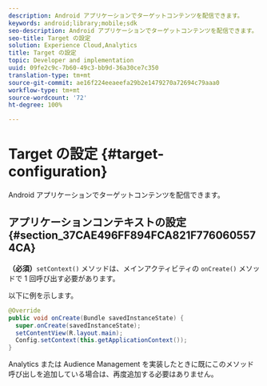 ```yaml
---
description: Android アプリケーションでターゲットコンテンツを配信できます。
keywords: android;library;mobile;sdk
seo-description: Android アプリケーションでターゲットコンテンツを配信できます。
seo-title: Target の設定
solution: Experience Cloud,Analytics
title: Target の設定
topic: Developer and implementation
uuid: 09fe2c9c-7b60-49c3-bb9d-36a30ce7c350
translation-type: tm+mt
source-git-commit: ae16f224eeaeefa29b2e1479270a72694c79aaa0
workflow-type: tm+mt
source-wordcount: '72'
ht-degree: 100%

---
```



# Target の設定 {#target-configuration}

Android アプリケーションでターゲットコンテンツを配信できます。

## アプリケーションコンテキストの設定 {#section_37CAE496FF894FCA821F7760605574CA}

**（必須）**`setContext()` メソッドは、メインアクティビティの `onCreate()` メソッドで 1 回呼び出す必要があります。

以下に例を示します。

```java
@Override 
public void onCreate(Bundle savedInstanceState) { 
  super.onCreate(savedInstanceState); 
  setContentView(R.layout.main); 
  Config.setContext(this.getApplicationContext()); 
}
```

Analytics または Audience Management を実装したときに既にこのメソッド呼び出しを追加している場合は、再度追加する必要はありません。
